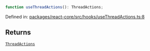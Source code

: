 ```ts
function useThreadActions(): ThreadActions;
```

Defined in: [packages/react-core/src/hooks/useThreadActions.ts:8](https://github.com/thesysdev/crayon/blob/cbecbe8e16fae54d735cb8e1fe31b72f51300d52/js/packages/react-core/src/hooks/useThreadActions.ts#L8)

## Returns

[`ThreadActions`](../type-aliases/ThreadActions.md)
